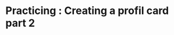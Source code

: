 # Practicing : Creating a profil card part 2 


[Git branch]:(https://github.com/codiku/react-native-introduction/tree/005-EN-profil-card-p2)
[Expo docs]:(https://docs.expo.dev/guides/icons/)
[Expo icons]:(https://icons.expo.fyi/)